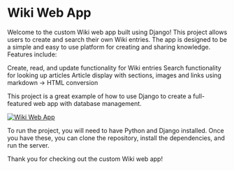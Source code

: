 # Wiki Web App

Welcome to the custom Wiki web app built using Django! This project allows users to create and search their own Wiki entries. The app is designed to be a simple and easy to use platform for creating and sharing knowledge. Features include:

Create, read, and update functionality for Wiki entries
Search functionality for looking up articles
Article display with sections, images and links using markdown -> HTML conversion

This project is a great example of how to use Django to create a full-featured web app with database management.

[![Wiki Web App](https://imgur.com/J2Arw9E)](https://www.youtube.com/watch?v=XsYJXroq8RI "Wiki Web App")

To run the project, you will need to have Python and Django installed. Once you have these, you can clone the repository, install the dependencies, and run the server.

Thank you for checking out the custom Wiki web app!
